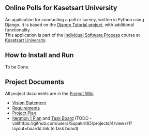 ## Online Polls for Kasetsart University
An application for conducting a poll or survey, written in Python using Django. It is based on the [Django Tutorial project][django-tutorial],
with additional functionality. <br>
This application is part of the [Individual Software Process](https://cpske.github.io/ISP) course at [Kasetsart University](https://ku.ac.th).

## How to Install and Run
To be Done.

## Project Documents
All project documents are in the [Project Wiki](../../wiki/Home)

- [Vision Statement](../../wiki/Vision%20Statement)
- [Requirements](../../wiki/Requirements)
- [Project Plan](../../wiki/Development%20Plan)
- [Iteration 1 Plan](../../wiki/Iteration%201%20Plan) and [Task Board](https://github.com/users/Supakrit65/projects/4/views/1?layout=board) 
(TODO - valihttps://github.com/users/Supakrit65/projects/4/views/1?layout=boardd link to task board)


[django-tutorial]: https://docs.djangoproject.com/en/4.1/intro/tutorial01/
